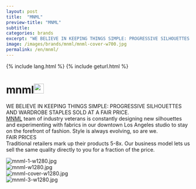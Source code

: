 ```yaml
---
layout: post
title:  "MNML"
preview-title: "MNML"
subtitle:
categories: brands
excerpt: "WE BELIEVE IN KEEPING THINGS SIMPLE: PROGRESSIVE SILHOUETTES AND WARDROBE STAPLES SOLD AT A FAIR PRICE" 
image: /images/brands/mnml/mnml-cover-w700.jpg
permalink: /en/mnml/
---
```

{% include lang.html %}
{% include geturl.html %}
<div class="dark-grey-bg">
    <div class="container">
        <div class="row">
            <div class="col section ft-white ft-300">
                <h1 class="white-color">mnml<img class="space" src="{{ '/assets/images/aquarius.png' | prepend: SourceUrl }}" width="27"></h1>
                <p>WE BELIEVE IN KEEPING THINGS SIMPLE: PROGRESSIVE SILHOUETTES AND WARDROBE STAPLES SOLD AT A FAIR PRICE.<br>
                <a class="red ft-400" href="https://instagram.com/mnml.la?utm_source=ig_profile_share&igshid=1tyzwqwjuhwz6/" target="_blank">MNML</a> team of industry veterans is constantly designing new silhouettes and experimenting with fabrics in our downtown Los Angeles studio to stay on the forefront of fashion. Style is always evolving, so are we.<br>
                FAIR PRICES<br>
                Traditional retailers mark up their products 5-8x. Our business model lets us sell the same quality directly to you for a fraction of the price.</p>  
            </div>
        </div>
    </div>
    <div class="post-gallery">
        <div class="container">
            <div class="row">
                <div class="col">
                    <img src="{{ '/images/brands/mnml/mnml-1-w1280.jpg' | prepend: SourceUrl }}" alt="mnml-1-w1280.jpg">
                </div>
            </div>
            <div class="row">
                <div class="col-md-6">
                    <img src="{{ '/images/brands/mnml/mnml-w1280.jpg' | prepend: SourceUrl }}" alt="mnml-w1280.jpg">
                </div>
                <div class="col-md-6">
                    <img src="{{ '/images/brands/mnml/mnml-cover-w1280.jpg' | prepend: SourceUrl }}" alt="mnml-cover-w1280.jpg">
                </div>
            </div>
            <div class="row">
                <div class="col">
                    <img src="{{ '/images/brands/mnml/mnml-3-w1280.jpg' | prepend: SourceUrl }}" alt="mnml-3-w1280.jpg">
                </div>
            </div>
        </div>
    </div>
</div>